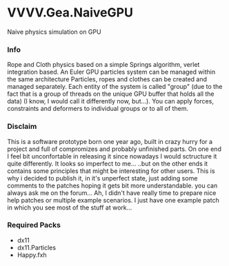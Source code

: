 # VVVV.Gea.NaiveGPU
Naive physics simulation on GPU

### Info
Rope and Cloth physics based on a simple Springs algorithm, verlet integration based.
An Euler GPU particles system can be managed within the same architecture
Particles, ropes and clothes can be created and managed separately.
Each entity of the system is called "group" (due to the fact that is a group of threads on the unique GPU buffer that holds all the data) (I know, I would call it differently now, but...).
You can apply forces, constraints and deformers to individual groups or to all of them.

### Disclaim
This is a software prototype born one year ago, built in crazy hurry for a project and full of compromizes and probably unfinished parts.
On one end I feel bit unconfortable in releasing it since nowadays I would sctructure it quite differently. It looks so imperfect to me...
..but on the other ends it contains some principles that might be interesting for other users. This is why i decided to publish it, in it's unperfect state, just adding some comments to the patches hoping it gets bit more understandable. you can always ask me on the forum...
Ah, I didn't have really time to prepare nice help patches or multiple example scenarios. I just have one example patch in which you see most of the stuff at work...

### Required Packs
- dx11
- dx11.Particles
- Happy.fxh


